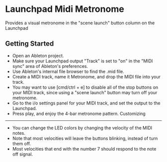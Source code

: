 Launchpad Midi Metronome
===
Provides a visual metronome in the "scene launch" button column on the Launchpad

Getting Started
---
* Open an Ableton project.
* Make sure your Launchpad output "Track" is set to "on" in the "MIDI sync" area of Ableton's preferences.
* Use Ableton's internal file browser to find the .mid file.
* Create a MIDI track, name it Metronome, and drop the MIDI file into your track. 
* You may want to use [cmd/ctrl + e] to disable all of the stop buttons on your MIDI track, since using a "scene launch" button may turn off your metronome.
* Go to the i/o settings panel for your MIDI track, and set the output to the Launchpad.
* Press play, and enjoy the 4-bar metronome pattern. 
Customizing
---
* You can change the LED colors by changing the velocity of the MIDI notes. 
 * Note that most velocities will leave the buttons blinking, instead of turn them off. 
 * Most velocities that end with the number 7 should respond to the note off signal.